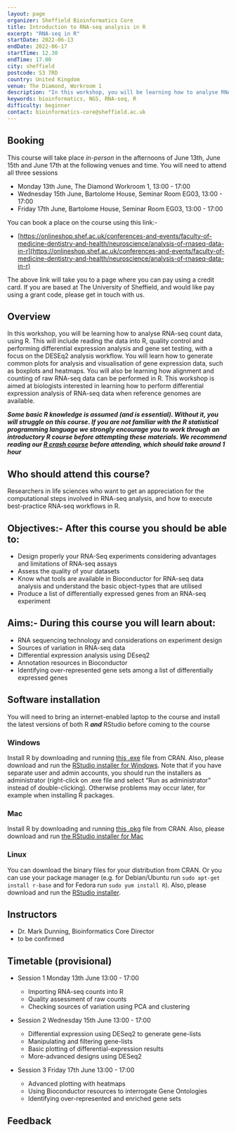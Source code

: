 ```yaml
---
layout: page
organizer: Sheffield Bioinformatics Core
title: Introduction to RNA-seq analysis in R
excerpt: "RNA-seq in R"
startDate: 2022-06-13
endDate: 2022-06-17
startTime: 12.30
endTime: 17.00
city: sheffield
postcode: S3 7RD
country: United Kingdom
venue: The Diamond, Workroom 1
description: "In this workshop, you will be learning how to analyse RNA-seq count data, using R. This will include reading the data into R, quality control and performing differential expression analysis and gene set testing, with a focus on the DESeq2 analysis workflow. You will learn how to generate common plots for analysis and visualisation of gene expression data, such as boxplots and heatmaps. This workshop is aimed at biologists interested in learning how to perform differential expression analysis of RNA-seq data when reference genomes are available.."
keywords: bioinformatics, NGS, RNA-seq, R
difficulty: beginner
contact: bioinformatics-core@sheffield.ac.uk
---
```


## Booking

This course will take place *in-person* in the afternoons of June 13th, June 15th and June 17th at the following venues and time. You will need to attend all three sessions

- Monday 13th June, The Diamond Workroom 1, 13:00 - 17:00
- Wednesday 15th June, Bartolome House, Seminar Room EG03, 13:00 - 17:00
- Friday 17th June, Bartolome House, Seminar Room EG03, 13:00 - 17:00

You can book a place on the course using this link:-

- [https://onlineshop.shef.ac.uk/conferences-and-events/faculty-of-medicine-dentistry-and-health/neuroscience/analysis-of-rnaseq-data-in-r](https://onlineshop.shef.ac.uk/conferences-and-events/faculty-of-medicine-dentistry-and-health/neuroscience/analysis-of-rnaseq-data-in-r)

The above link will take you to a page where you can pay using a credit card. If you are based at The University of Sheffield, and would like pay using a grant code, please get in touch with us.
## Overview

In this workshop, you will be learning how to analyse RNA-seq count data, using R. This will include reading the data into R, quality control and performing differential expression analysis and gene set testing, with a focus on the DESEq2 analysis workflow. You will learn how to generate common plots for analysis and visualisation of gene expression data, such as boxplots and heatmaps. You will also be learning how alignment and counting of raw RNA-seq data can be performed in R. This workshop is aimed at biologists interested in learning how to perform differential expression analysis of RNA-seq data when reference genomes are available.

***Some basic R knowledge is assumed (and is essential). Without it, you will struggle on this course. If you are not familiar with the R statistical programming language we strongly encourage you to work through an introductory R course before attempting these materials. We recommend reading our [R crash course](https://bioinformatics-core-shared-training.github.io/r-crash-course/) before attending, which should take around 1 hour***


## Who should attend this course?

Researchers in life sciences who want to get an appreciation for the computational steps involved in RNA-seq analysis, and how to execute best-practice RNA-seq workflows in R.

## Objectives:- After this course you should be able to:

- Design properly your RNA-Seq experiments considering advantages and limitations of RNA-seq assays
- Assess the quality of your datasets
- Know what tools are available in Bioconductor for RNA-seq data analysis and understand the basic object-types that are utilised
- Produce a list of differentially expressed genes from an RNA-seq experiment 

## Aims:- During this course you will learn about:

- RNA sequencing technology and considerations on experiment design
- Sources of variation in RNA-seq data
- Differential expression analysis using DEseq2
- Annotation resources in Bioconductor
- Identifying over-represented gene sets among a list of differentially expressed genes 
    
## Software installation
You will need to bring an internet-enabled laptop to the course and install the latest versions of both R ***and*** RStudio before coming to the course

### Windows

Install R by downloading and running [this .exe](http://cran.r-project.org/bin/windows/base/release.htm) file from CRAN. Also, please download and run the [RStudio installer for Windows](https://www.rstudio.com/products/rstudio/download/#download). Note that if you have separate user and admin accounts, you should run the installers as administrator (right-click on .exe file and select “Run as administrator” instead of double-clicking). Otherwise problems may occur later, for example when installing R packages.

### Mac

Install R by downloading and running [this .pkg](http://cran.r-project.org/bin/macosx/R-latest.pkg) file from CRAN. Also, please download and run [the RStudio installer for Mac](https://www.rstudio.com/products/rstudio/download/#download)

### Linux

You can download the binary files for your distribution from CRAN. Or you can use your package manager (e.g. for Debian/Ubuntu run `sudo apt-get install r-base` and for Fedora run `sudo yum install R`). Also, please download and run the [RStudio installer](https://www.rstudio.com/products/rstudio/download/#download).


## Instructors

- Dr. Mark Dunning, Bioinformatics Core Director
- to be confirmed



## Timetable (provisional)

- Session 1 Monday 13th June 13:00 - 17:00
  + Importing RNA-seq counts into R
  + Quality assessment of raw counts
  + Checking sources of variation using PCA and clustering
  
- Session 2 Wednesday 15th June 13:00 - 17:00
  + Differential expression using DESeq2 to generate gene-lists
  + Manipulating and filtering gene-lists
  + Basic plotting of differential-expression results
  + More-advanced designs using DESeq2
  
- Session 3 Friday 17th June 13:00 - 17:00
  + Advanced plotting with heatmaps
  + Using Bioconductor resources to interrogate Gene Ontologies
  + Identifying over-represented and enriched gene sets
  
## Feedback



